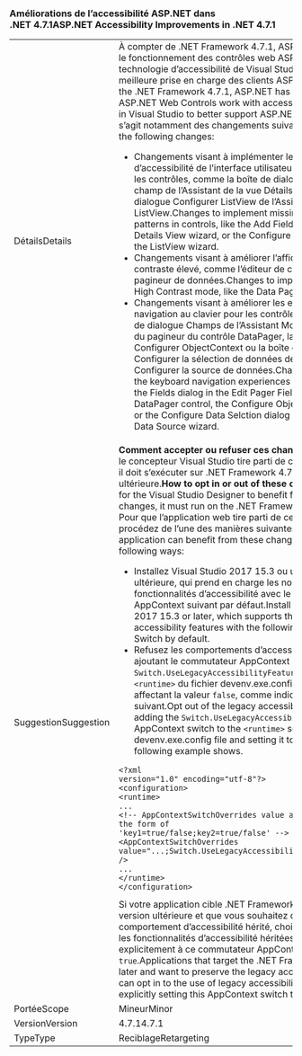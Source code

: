 ### <a name="aspnet-accessibility-improvements-in-net-471"></a><span data-ttu-id="8f452-101">Améliorations de l’accessibilité ASP.NET dans .NET 4.7.1</span><span class="sxs-lookup"><span data-stu-id="8f452-101">ASP.NET Accessibility Improvements in .NET 4.7.1</span></span>

|   |   |
|---|---|
|<span data-ttu-id="8f452-102">Détails</span><span class="sxs-lookup"><span data-stu-id="8f452-102">Details</span></span>|<span data-ttu-id="8f452-103">À compter de .NET Framework 4.7.1, ASP.NET a amélioré le fonctionnement des contrôles web ASP.NET avec la technologie d’accessibilité de Visual Studio pour une meilleure prise en charge des clients ASP.NET.</span><span class="sxs-lookup"><span data-stu-id="8f452-103">Starting with the .NET Framework 4.7.1, ASP.NET has improved how ASP.NET Web Controls work with accessibility technology in Visual Studio to better support ASP.NET customers.</span></span>  <span data-ttu-id="8f452-104">Il s’agit notamment des changements suivants :</span><span class="sxs-lookup"><span data-stu-id="8f452-104">These include the following changes:</span></span><ul><li><span data-ttu-id="8f452-105">Changements visant à implémenter les modèles d’accessibilité de l’interface utilisateur manquants dans les contrôles, comme la boîte de dialogue Ajouter un champ de l’Assistant de la vue Détails ou la boîte de dialogue Configurer ListView de l’Assistant ListView.</span><span class="sxs-lookup"><span data-stu-id="8f452-105">Changes to implement missing UI accessibility patterns in controls, like the Add Field dialog in the Details View wizard, or the Configure ListView dialog of the ListView wizard.</span></span></li><li><span data-ttu-id="8f452-106">Changements visant à améliorer l’affichage en mode de contraste élevé, comme l’éditeur de champs du pagineur de données.</span><span class="sxs-lookup"><span data-stu-id="8f452-106">Changes to improve the display in High Contrast mode, like the Data Pager Fields Editor.</span></span></li><li><span data-ttu-id="8f452-107">Changements visant à améliorer les expériences de navigation au clavier pour les contrôles, comme la boîte de dialogue Champs de l’Assistant Modifier les champs du pagineur du contrôle DataPager, la boîte de dialogue Configurer ObjectContext ou la boîte de dialogue Configurer la sélection de données de l’Assistant Configurer la source de données.</span><span class="sxs-lookup"><span data-stu-id="8f452-107">Changes to improve the keyboard navigation experiences for controls, like the Fields dialog in the Edit Pager Fields wizard of the DataPager control, the Configure ObjectContext dialog, or the Configure Data Selction dialog of the Configure Data Source wizard.</span></span></li></ul>|
|<span data-ttu-id="8f452-108">Suggestion</span><span class="sxs-lookup"><span data-stu-id="8f452-108">Suggestion</span></span>|<span data-ttu-id="8f452-109"><strong>Comment accepter ou refuser ces changements</strong>Pour que le concepteur Visual Studio tire parti de ces changements, il doit s’exécuter sur .NET Framework 4.7.1 ou une version ultérieure.</span><span class="sxs-lookup"><span data-stu-id="8f452-109"><strong>How to opt in or out of these changes</strong>In order for the Visual Studio Designer to benefit from these changes, it must run on the .NET Framework 4.7.1 or later.</span></span> <span data-ttu-id="8f452-110">Pour que l’application web tire parti de ces changements, procédez de l’une des manières suivantes :</span><span class="sxs-lookup"><span data-stu-id="8f452-110">The web application can benefit from these changes in either of the following ways:</span></span><ul><li><span data-ttu-id="8f452-111">Installez Visual Studio 2017 15.3 ou une version ultérieure, qui prend en charge les nouvelles fonctionnalités d’accessibilité avec le commutateur AppContext suivant par défaut.</span><span class="sxs-lookup"><span data-stu-id="8f452-111">Install Visual Studio 2017 15.3 or later, which supports the new accessibility features with the following AppContext Switch by default.</span></span></li><li><span data-ttu-id="8f452-112">Refusez les comportements d’accessibilité hérités en ajoutant le commutateur AppContext <code>Switch.UseLegacyAccessibilityFeatures</code> à la section <code>&lt;runtime&gt;</code> du fichier devenv.exe.config et en lui affectant la valeur <code>false</code>, comme indiqué dans l’exemple suivant.</span><span class="sxs-lookup"><span data-stu-id="8f452-112">Opt out of the legacy accessibility behaviors by adding the <code>Switch.UseLegacyAccessibilityFeatures</code> AppContext switch to the <code>&lt;runtime&gt;</code> section in the devenv.exe.config file and setting it to <code>false</code>, as the following example shows.</span></span></li></ul><pre><code class="language-xml">&lt;?xml version=&quot;1.0&quot; encoding=&quot;utf-8&quot;?&gt;&#13;&#10;&lt;configuration&gt;&#13;&#10;&lt;runtime&gt;&#13;&#10;...&#13;&#10;&lt;!-- AppContextSwitchOverrides value attribute is in the form of &#39;key1=true/false;key2=true/false&#39;  --&gt;&#13;&#10;&lt;AppContextSwitchOverrides value=&quot;...;Switch.UseLegacyAccessibilityFeatures=false&quot; /&gt;&#13;&#10;...&#13;&#10;&lt;/runtime&gt;&#13;&#10;&lt;/configuration&gt;&#13;&#10;</code></pre><span data-ttu-id="8f452-113">Si votre application cible .NET Framework 4.7.1 ou une version ultérieure et que vous souhaitez conserver le comportement d’accessibilité hérité, choisissez d’utiliser les fonctionnalités d’accessibilité héritées en affectant explicitement à ce commutateur AppContext la valeur <code>true</code>.</span><span class="sxs-lookup"><span data-stu-id="8f452-113">Applications that target the .NET Framework 4.7.1 or later and want to preserve the legacy accessibility behavior can opt in to the use of legacy accessibility features by explicitly setting this AppContext switch to <code>true</code>.</span></span>|
|<span data-ttu-id="8f452-114">Portée</span><span class="sxs-lookup"><span data-stu-id="8f452-114">Scope</span></span>|<span data-ttu-id="8f452-115">Mineur</span><span class="sxs-lookup"><span data-stu-id="8f452-115">Minor</span></span>|
|<span data-ttu-id="8f452-116">Version</span><span class="sxs-lookup"><span data-stu-id="8f452-116">Version</span></span>|<span data-ttu-id="8f452-117">4.7.1</span><span class="sxs-lookup"><span data-stu-id="8f452-117">4.7.1</span></span>|
|<span data-ttu-id="8f452-118">Type</span><span class="sxs-lookup"><span data-stu-id="8f452-118">Type</span></span>|<span data-ttu-id="8f452-119">Reciblage</span><span class="sxs-lookup"><span data-stu-id="8f452-119">Retargeting</span></span>|

